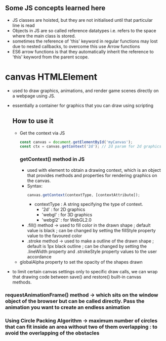 ## Some JS concepts learned here

- JS classes are hoisted, but they are not initialised until that particular line is read
- Objects in JS are so called reference datatypes i.e. refers to the space where the main class is stored.
- sometimes the reference of 'this' keyword in regular functions may lost due to nested callbacks, to overcome this use Arrow functions
- ES6 arrow functions is that they automatically inherit the reference to 'this' keyword from the parent scope.

# canvas HTMLElement

- used to draw graphics, animations, and render game scenes directly on a webpage using JS.
- essentially a container for graphics that you can draw using scripting

  ## How to use it

  - Get the context via JS
    ```Javascript
    const canvas = document.getElementById('myCanvas');
    const ctx = canvas.getContext('2d'); // 2d param for 2d graphics rendering
    ```
    ### getContext() method in JS
    - used with <canvas> element to obtain a drawing context, which is an object that provides methods and properties for rendering graphics on the canvas.
    - Syntax:
      ```Javascript
      canvas.getContext(contextType, [contextAttribute]);
      ```
      - contextType : A string specifying the type of context.
        - '2d' : for 2D graphics
        - 'webgl' : for 3D graphics
        - 'webgl2' : for WebGL2.0
    - .fill() method -> used to fill color in the drawn shape ; default value is black ; can be changed by setting the fillStyle property value to the favoured color
    - .stroke method -> used to make a outline of the drawn shape ; default is 1px black outline ; can be changed by setting the .lineWidth property and .strokeStyle property values to the user accordance
  - globalAlpha property to set the opacity of the shapes drawn

- to limit certain canvas settings only to specific draw calls, we can wrap that drawing code between save() and restore() built-in canvas methods.

### requestAnimationFrame() method -> which sits on the window object of the browser but can be called directly. Pass the animation you want to create an endless animation

### Using Circle Packing Algorithm -> maximum number of circles that can fit inside an area without two of them overlapping : to avoid the overlapping of the obstacles